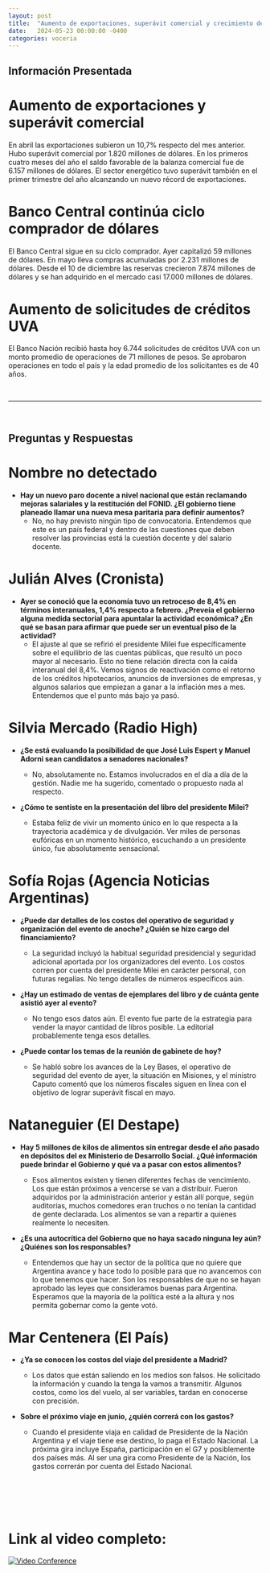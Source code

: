 ```yaml
---
layout: post
title:  "Aumento de exportaciones, superávit comercial y crecimiento de créditos UVA"
date:   2024-05-23 00:00:00 -0400
categories: voceria
---
```



    
## Información Presentada

    
# Aumento de exportaciones y superávit comercial
En abril las exportaciones subieron un 10,7% respecto del mes anterior. Hubo superávit comercial por 1.820 millones de dólares. En los primeros cuatro meses del año el saldo favorable de la balanza comercial fue de 6.157 millones de dólares. El sector energético tuvo superávit también en el primer trimestre del año alcanzando un nuevo récord de exportaciones.

# Banco Central continúa ciclo comprador de dólares
El Banco Central sigue en su ciclo comprador. Ayer capitalizó 59 millones de dólares. En mayo lleva compras acumuladas por 2.231 millones de dólares. Desde el 10 de diciembre las reservas crecieron 7.874 millones de dólares y se han adquirido en el mercado casi 17.000 millones de dólares.

# Aumento de solicitudes de créditos UVA
El Banco Nación recibió hasta hoy 6.744 solicitudes de créditos UVA con un monto promedio de operaciones de 71 millones de pesos. Se aprobaron operaciones en todo el país y la edad promedio de los solicitantes es de 40 años.

    
<br/>

---

<br/>

## Preguntas y Respuestas


    
# Nombre no detectado 

* **Hay un nuevo paro docente a nivel nacional que están reclamando mejoras salariales y la restitución del FONID. ¿El gobierno tiene planeado llamar una nueva mesa paritaria para definir aumentos?**
  - No, no hay previsto ningún tipo de convocatoria. Entendemos que este es un país federal y dentro de las cuestiones que deben resolver las provincias está la cuestión docente y del salario docente.


# Julián Alves (Cronista)

* **Ayer se conoció que la economía tuvo un retroceso de 8,4% en términos interanuales, 1,4% respecto a febrero. ¿Preveía el gobierno alguna medida sectorial para apuntalar la actividad económica? ¿En qué se basan para afirmar que puede ser un eventual piso de la actividad?**
  - El ajuste al que se refirió el presidente Milei fue específicamente sobre el equilibrio de las cuentas públicas, que resultó un poco mayor al necesario. Esto no tiene relación directa con la caída interanual del 8,4%. Vemos signos de reactivación como el retorno de los créditos hipotecarios, anuncios de inversiones de empresas, y algunos salarios que empiezan a ganar a la inflación mes a mes. Entendemos que el punto más bajo ya pasó.


# Silvia Mercado (Radio High)

* **¿Se está evaluando la posibilidad de que José Luis Espert y Manuel Adorni sean candidatos a senadores nacionales?**
  - No, absolutamente no. Estamos involucrados en el día a día de la gestión. Nadie me ha sugerido, comentado o propuesto nada al respecto.

* **¿Cómo te sentiste en la presentación del libro del presidente Milei?**
  - Estaba feliz de vivir un momento único en lo que respecta a la trayectoria académica y de divulgación. Ver miles de personas eufóricas en un momento histórico, escuchando a un presidente único, fue absolutamente sensacional.


# Sofía Rojas (Agencia Noticias Argentinas)

* **¿Puede dar detalles de los costos del operativo de seguridad y organización del evento de anoche? ¿Quién se hizo cargo del financiamiento?**
  - La seguridad incluyó la habitual seguridad presidencial y seguridad adicional aportada por los organizadores del evento. Los costos corren por cuenta del presidente Milei en carácter personal, con futuras regalías. No tengo detalles de números específicos aún.

* **¿Hay un estimado de ventas de ejemplares del libro y de cuánta gente asistió ayer al evento?**
  - No tengo esos datos aún. El evento fue parte de la estrategia para vender la mayor cantidad de libros posible. La editorial probablemente tenga esos detalles.

* **¿Puede contar los temas de la reunión de gabinete de hoy?**
  - Se habló sobre los avances de la Ley Bases, el operativo de seguridad del evento de ayer, la situación en Misiones, y el ministro Caputo comentó que los números fiscales siguen en línea con el objetivo de lograr superávit fiscal en mayo.


# Nataneguier (El Destape)

* **Hay 5 millones de kilos de alimentos sin entregar desde el año pasado en depósitos del ex Ministerio de Desarrollo Social. ¿Qué información puede brindar el Gobierno y qué va a pasar con estos alimentos?**
  - Esos alimentos existen y tienen diferentes fechas de vencimiento. Los que están próximos a vencerse se van a distribuir. Fueron adquiridos por la administración anterior y están allí porque, según auditorías, muchos comedores eran truchos o no tenían la cantidad de gente declarada. Los alimentos se van a repartir a quienes realmente lo necesiten.

* **¿Es una autocrítica del Gobierno que no haya sacado ninguna ley aún? ¿Quiénes son los responsables?**
  - Entendemos que hay un sector de la política que no quiere que Argentina avance y hace todo lo posible para que no avancemos con lo que tenemos que hacer. Son los responsables de que no se hayan aprobado las leyes que consideramos buenas para Argentina. Esperamos que la mayoría de la política esté a la altura y nos permita gobernar como la gente votó.


# Mar Centenera (El País)

* **¿Ya se conocen los costos del viaje del presidente a Madrid?**
  - Los datos que están saliendo en los medios son falsos. He solicitado la información y cuando la tenga la vamos a transmitir. Algunos costos, como los del vuelo, al ser variables, tardan en conocerse con precisión.

* **Sobre el próximo viaje en junio, ¿quién correrá con los gastos?**
  - Cuando el presidente viaja en calidad de Presidente de la Nación Argentina y el viaje tiene ese destino, lo paga el Estado Nacional. La próxima gira incluye España, participación en el G7 y posiblemente dos países más. Al ser una gira como Presidente de la Nación, los gastos correrán por cuenta del Estado Nacional.


    <br/>
<br/>
<br/>

# Link al video completo:
[![Video Conference](https://img.youtube.com/vi/wYGae6o7HMU/0.jpg)](https://www.youtube.com/watch?v=wYGae6o7HMU)

    
